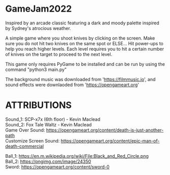 # GameJam2022

Inspired by an arcade classic featuring a dark and moody palette inspired by Sydney's atrocious weather.  

A simple game where you shoot knives by clicking on the screen. Make sure you do not hit two knives on the same spot or ELSE...
Hit power-ups to help you reach higher levels. Each level requires you to hit a certain number of knives on the target to proceed to the next level.  



This game only requires PyGame to be installed and can be run by using the command "python3 main.py"

The background music was downloaded from 'https://filmmusic.io', and sound effects were downlaoded from 'https://opengameart.org'


# ATTRIBUTIONS

Sound_1: SCP-x7x (6th floor) - Kevin Maclead  
Sound_2: Fox Tale Waltz - Kevin Maclead  
Game Over Sound: https://opengameart.org/content/death-is-just-another-path  
Customize Screen Sound: https://opengameart.org/content/epic-man-of-death-commercial  

Ball_1: https://en.m.wikipedia.org/wiki/File:Black_and_Red_Circle.png  
Ball_2: https://pngimg.com/image/24350     
Sword: https://opengameart.org/content/sword-0 
